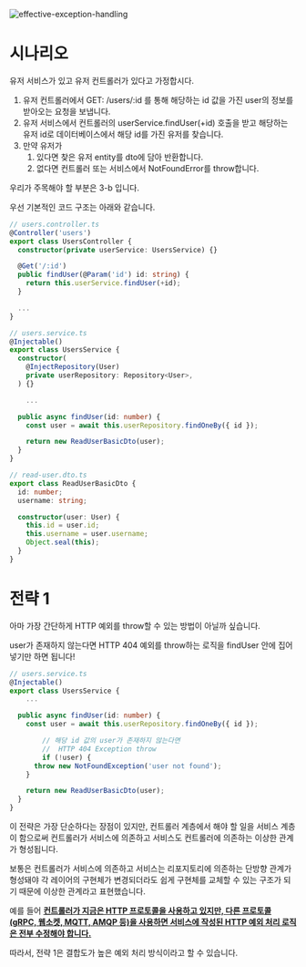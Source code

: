 ![effective-exception-handling](https://user-images.githubusercontent.com/30682847/221353096-a09cde54-6013-46eb-97dd-0c012b0701cf.png)

# 시나리오

유저 서비스가 있고 유저 컨트롤러가 있다고 가정합시다.

1. 유저 컨트롤러에서 GET: /users/:id 를 통해 해당하는 id 값을 가진 user의 정보를 받아오는 요청을 보냅니다.
2. 유저 서비스에서 컨트롤러의 userService.findUser(+id) 호출을 받고 해당하는 유저 id로 데이터베이스에서 해당 id를 가진 유저를 찾습니다.
3. 만약 유저가
    1. 있다면 찾은 유저 entity를 dto에 담아 반환합니다.
    2. 없다면 컨트롤러 또는 서비스에서 NotFoundError를 throw합니다.

우리가 주목해야 할 부분은 3-b 입니다.

우선 기본적인 코드 구조는 아래와 같습니다.

```typescript
// users.controller.ts
@Controller('users')
export class UsersController {
  constructor(private userService: UsersService) {}

  @Get('/:id')
  public findUser(@Param('id') id: string) {
    return this.userService.findUser(+id);
  }

  ...
}

// users.service.ts
@Injectable()
export class UsersService {
  constructor(
    @InjectRepository(User)
    private userRepository: Repository<User>,
  ) {}

	...

  public async findUser(id: number) {
    const user = await this.userRepository.findOneBy({ id });

    return new ReadUserBasicDto(user);
  }
}

// read-user.dto.ts
export class ReadUserBasicDto {
  id: number;
  username: string;

  constructor(user: User) {
    this.id = user.id;
    this.username = user.username;
    Object.seal(this);
  }
}
```

# 전략 1
아마 가장 간단하게 HTTP 예외를 throw할 수 있는 방법이 아닐까 싶습니다.

user가 존재하지 않는다면 HTTP 404 예외를 throw하는 로직을 findUser 안에 집어넣기만 하면 됩니다!

```typescript
// users.service.ts
@Injectable()
export class UsersService {
	...

  public async findUser(id: number) {
    const user = await this.userRepository.findOneBy({ id });

		// 해당 id 값의 user가 존재하지 않는다면 
		//  HTTP 404 Exception throw
		if (!user) {
      throw new NotFoundException('user not found');
    }

    return new ReadUserBasicDto(user);
  }
}
```

이 전략은 가장 단순하다는 장점이 있지만, 컨트롤러 계층에서 해야 할 일을 서비스 계층이 함으로써 컨트롤러가 서비스에 의존하고 서비스도 컨트롤러에 의존하는 이상한 관계가 형성됩니다.

보통은 컨트롤러가 서비스에 의존하고 서비스는 리포지토리에 의존하는 단방향 관계가 형성돼야 각 레이어의 구현체가 변경되더라도 쉽게 구현체를 교체할 수 있는 구조가 되기 때문에 이상한 관계라고 표현했습니다.

예를 들어 **<u>컨트롤러가 지금은 HTTP 프로토콜을 사용하고 있지만, 다른 프로토콜(gRPC, 웹소켓, MQTT, AMQP 등)을 사용하면 서비스에 작성된 HTTP 예외 처리 로직은 전부 수정해야 합니다.</u>**

따라서, 전략 1은 결합도가 높은 예외 처리 방식이라고 할 수 있습니다.